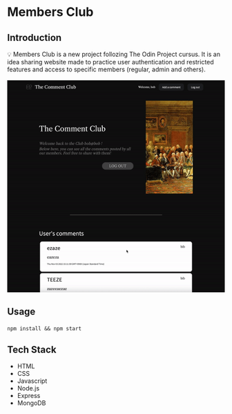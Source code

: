 # Members Club
## Introduction
💡 Members Club is a new project follozing The Odin Project cursus. It is an idea sharing website made to practice user authentication and restricted features and access to specific members (regular, admin and others).
\
\
![](https://github.com/hrlclem/members-only/blob/main/member-club.gif)


## Usage
```
npm install && npm start
```



## Tech Stack
* HTML
* CSS
* Javascript
* Node.js
* Express
* MongoDB

